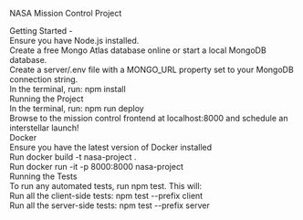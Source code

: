 NASA Mission Control Project

Getting Started - </br>
Ensure you have Node.js installed.</br>
Create a free Mongo Atlas database online or start a local MongoDB database.</br>
Create a server/.env file with a MONGO_URL property set to your MongoDB connection string.</br>
In the terminal, run: npm install</br>
Running the Project</br>
In the terminal, run: npm run deploy</br>
Browse to the mission control frontend at localhost:8000 and schedule an interstellar launch!</br>
Docker</br>
Ensure you have the latest version of Docker installed</br>
Run docker build -t nasa-project .</br>
Run docker run -it -p 8000:8000 nasa-project</br>
Running the Tests</br>
To run any automated tests, run npm test. This will:</br>
Run all the client-side tests: npm test --prefix client</br>
Run all the server-side tests: npm test --prefix server</br>

